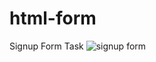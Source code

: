 # html-form
Signup Form Task
![signup form](https://user-images.githubusercontent.com/79041670/178790445-7b77a577-2186-4e57-b3b4-81cdfee381d2.PNG)
